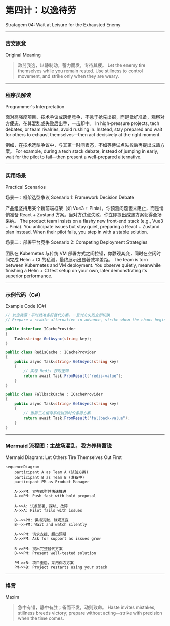 # 第四计：以逸待劳

Stratagem 04: Wait at Leisure for the Exhausted Enemy

---

### 古文原意

Original Meaning

> 敌劳我逸，以静制动，蓄力而发，专待其疲。
> Let the enemy tire themselves while you remain rested. Use stillness to control movement, and strike only when they are weary.

---

### 程序员解读

Programmer's Interpretation

面对高强度项目、技术争议或跨组竞争，不急于抢先出招，而是做好准备，观察对方疲态，在其混乱或失败后出手，一击即中。
In high-pressure projects, tech debates, or team rivalries, avoid rushing in. Instead, stay prepared and wait for others to exhaust themselves—then act decisively at the right moment.

例如，在技术选型争议中，与其第一时间表态，不如等待试点失败后再提出成熟方案。
For example, during a tech stack debate, instead of jumping in early, wait for the pilot to fail—then present a well-prepared alternative.

---

### 实用场景

Practical Scenarios

场景一：框架选型争议
Scenario 1: Framework Decision Debate

产品组坚持用某个新前端框架（如 Vue3 + Pinia），你预测问题但未阻止，而是悄悄准备 React + Zustand 方案。当对方试点失败，你立即提出成熟方案获得全场采纳。
The product team insists on a flashy new front-end stack (e.g., Vue3 + Pinia). You anticipate issues but stay quiet, preparing a React + Zustand plan instead. When their pilot fails, you step in with a stable solution.

场景二：部署平台竞争
Scenario 2: Competing Deployment Strategies

团队在 Kubernetes 与传统 VM 部署方式之间拉锯，你静观其变，同时在空闲时间完成 Helm + CI 的私测，最终展示出显著效率差距。
The team is torn between Kubernetes and VM deployment. You observe quietly, meanwhile finishing a Helm + CI test setup on your own, later demonstrating its superior performance.

---

### 示例代码（C#）

Example Code (C#)

```csharp
// 以逸待劳：平时就准备好替代方案，一旦对方失败立即切换
// Prepare a stable alternative in advance, strike when the chaos begins

public interface ICacheProvider
{
    Task<string> GetAsync(string key);
}

public class RedisCache : ICacheProvider
{
    public async Task<string> GetAsync(string key)
    {
        // 实现 Redis 获取逻辑
        return await Task.FromResult("redis-value");
    }
}

public class FallbackCache : ICacheProvider
{
    public async Task<string> GetAsync(string key)
    {
        // 当第三方缓存系统崩溃时的备用方案
        return await Task.FromResult("fallback-value");
    }
}
```

---

### Mermaid 流程图：**主战场混乱，我方养精蓄锐**

Mermaid Diagram: Let Others Tire Themselves Out First

```mermaid
sequenceDiagram
    participant A as Team A (试验方案)
    participant B as Team B (准备中)
    participant PM as Product Manager

    A->>PM: 宣布选型并快速推进  
    A->>PM: Push fast with bold proposal

    A->>A: 试点部署、踩坑、故障  
    A->>A: Pilot fails with issues

    B-->>PM: 保持沉默，静观其变  
    B-->>PM: Wait and watch silently

    A->>PM: 请求支援、超出预期  
    A->>PM: Ask for support as issues grow

    B->>PM: 提出完整替代方案  
    B->>PM: Present well-tested solution

    PM->>B: 项目重启，采用你方方案  
    PM->>B: Project restarts using your stack
```

---

### 格言

Maxim

> 急中有错，静中有胜；备而不发，动则致命。
> Haste invites mistakes, stillness breeds victory; prepare without acting—strike with precision when the time comes.
